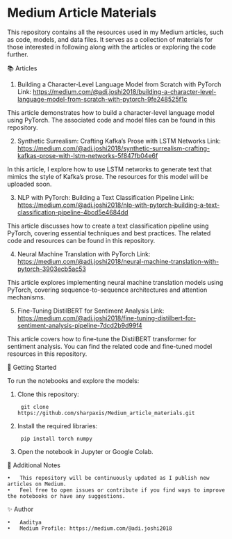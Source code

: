 # Medium Article Materials

This repository contains all the resources used in my Medium articles, such as code, models, and data files. It serves as a collection of materials for those interested in following along with the articles or exploring the code further.

📚 Articles

1.	Building a Character-Level Language Model from Scratch with PyTorch
Link: https://medium.com/@adi.joshi2018/building-a-character-level-language-model-from-scratch-with-pytorch-9fe248525f1c

This article demonstrates how to build a character-level language model using PyTorch. The associated code and model files can be found in this repository.

2.	Synthetic Surrealism: Crafting Kafka’s Prose with LSTM Networks
Link: https://medium.com/@adi.joshi2018/synthetic-surrealism-crafting-kafkas-prose-with-lstm-networks-5f847fb04e6f

In this article, I explore how to use LSTM networks to generate text that mimics the style of Kafka’s prose. The resources for this model will be uploaded soon.

3.	NLP with PyTorch: Building a Text Classification Pipeline
Link: https://medium.com/@adi.joshi2018/nlp-with-pytorch-building-a-text-classification-pipeline-4bcd5e4684dd

This article discusses how to create a text classification pipeline using PyTorch, covering essential techniques and best practices. The related code and resources can be found in this repository.

4.	Neural Machine Translation with PyTorch
Link: https://medium.com/@adi.joshi2018/neural-machine-translation-with-pytorch-3903ecb5ac53

This article explores implementing neural machine translation models using PyTorch, covering sequence-to-sequence architectures and attention mechanisms.

5.	Fine-Tuning DistilBERT for Sentiment Analysis
Link: https://medium.com/@adi.joshi2018/fine-tuning-distilbert-for-sentiment-analysis-pipeline-7dcd2b9d99f4

This article covers how to fine-tune the DistilBERT transformer for sentiment analysis. You can find the related code and fine-tuned model resources in this repository.

🚀 Getting Started

To run the notebooks and explore the models:
1.	Clone this repository:

         git clone https://github.com/sharpaxis/Medium_article_materials.git

2.	Install the required libraries:

         pip install torch numpy

3.	Open the notebook in Jupyter or Google Colab.

📝 Additional Notes

	•	This repository will be continuously updated as I publish new articles on Medium.
	•	Feel free to open issues or contribute if you find ways to improve the notebooks or have any suggestions.

✨ Author

	•	Aaditya
	•	Medium Profile: https://medium.com/@adi.joshi2018




 
